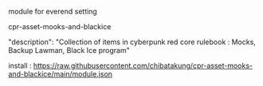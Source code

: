 module for everend setting

cpr-asset-mooks-and-blackice

"description": "Collection of items in cyberpunk red core rulebook : Mocks, Backup Lawman, Black Ice program"


install : https://raw.githubusercontent.com/chibatakung/cpr-asset-mooks-and-blackice/main/module.json
